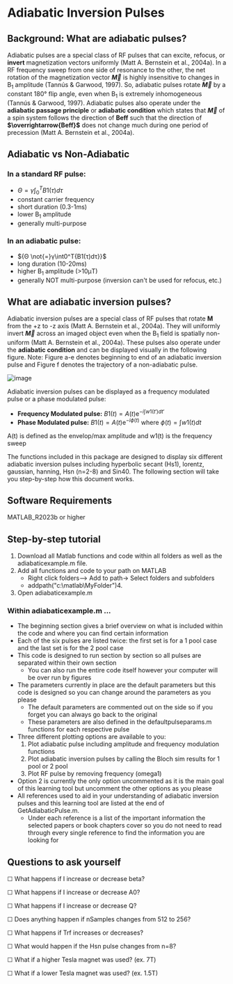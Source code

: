 # Adiabatic Inversion Pulses 

## Background: What are adiabatic pulses? 
Adiabatic pulses are a special class of RF pulses that can excite, refocus, or **invert** magnetization vectors uniformly (Matt A. Bernstein et al., 2004a). In a RF frequency sweep from one side of resonance to the other, the net rotation of the magnetization vector **$\overrightarrow{M}$** is highly insensitive to changes in B<sub>1</sub> amplitude (Tannús & Garwood, 1997). So, adiabatic pulses rotate **$\overrightarrow{M}$** by a constant 180&deg; flip angle, even when B<sub>1</sub> is extremely inhomogeneous (Tannús & Garwood, 1997). Adiabatic pulses also operate under the **adiabatic passage principle** or **adiabatic condition** which states that **$\overrightarrow{M}$** of a spin system follows the direction of **Beff** such that the direction of **$\overrightarrow{Beff}$** does not change much during one period of precession (Matt A. Bernstein et al., 2004a). 


## Adiabatic vs Non-Adiabatic 

### In a standard RF pulse: 
- ${Θ = γ\int_0^T{B1(τ)dτ}}$
- constant carrier frequency
- short duration (0.3-1ms)
- lower B<sub>1</sub> amplitude 
- generally multi-purpose

### In an adiabatic pulse: 
- ${Θ \not{=}γ\int0^T{B1(τ)dτ}}$
- long duration (10-20ms)
- higher B<sub>1</sub> amplitude (>10μT)
- generally NOT multi-purpose (inversion can't be used for refocus, etc.)
  


## What are adiabatic inversion pulses? 
Adiabatic inversion pulses are a special class of RF pulses that rotate **M** from the +z to -z axis (Matt A. Bernstein et al., 2004a). They will uniformly invert **$\overrightarrow{M}$** across an imaged object even when the B<sub>1</sub> field is spatially non-uniform (Matt A. Bernstein et al., 2004a). These pulses also operate under the **adiabatic condition** and can be displayed visually in the following figure. Note: Figure a-e denotes beginning to end of an adiabatic inversion pulse and Figure f denotes the trajectory of a non-adiabatic pulse.

![image](https://github.com/ResonanceImagingLab/qMRLab/assets/154541326/b36dc143-b5d3-4070-8deb-a428cc18debc)

Adiabatic inversion pulses can be displayed as a frequency modulated pulse or a phase modulated pulse: 
- **Frequency Modulated pulse:**
  $B1(t) = A(t)\mathrm{e}^{-i\int{w1(t')dt'}}$
- **Phase Modulated pulse:**
  $B1(t) = A(t)\mathrm{e}^{-i\phi(t)}$ where $\phi(t)=\int{w1(t)dt}$
  
A(t) is defined as the envelop/max amplitude and w1(t) is the frequency sweep 

The functions included in this package are designed to display six different adiabatic inversion pulses including hyperbolic secant (Hs1), lorentz, gaussian, hanning, Hsn (n=2-8) and Sin40. The following section will take you step-by-step how this document works. 

## Software Requirements 
MATLAB_R2023b or higher 

## Step-by-step tutorial 
1. Download all Matlab functions and code within all folders as well as the adiabaticexample.m file.
2. Add all functions and code to your path on MATLAB
   - Right click folders--> Add to path-> Select folders and subfolders
   - addpath("c:\matlab\MyFolder")4.
3. Open adiabaticexample.m
     
### Within adiabaticexample.m ...
- The beginning section gives a brief overview on what is included within the code and where you can find certain information
- Each of the six pulses are listed twice: the first set is for a 1 pool case and the last set is for the 2 pool case
- This code is designed to run section by section so all pulses are separated within their own section
    - You can also run the entire code itself however your computer will be over run by figures
- The parameters currently in place are the default parameters but this code is designed so you can change around the parameters as you please
    - The default parameters are commented out on the side so if you forget you can always go back to the original
    - These parameters are also defined in the defaultpulseparams.m functions for each respective pulse
- Three different plotting options are available to you:
  1. Plot adiabatic pulse including amplitude and frequency modulation functions
  2. Plot adiabatic inversion pulses by calling the Bloch sim results for 1 pool or 2 pool
  3. Plot RF pulse by removing frequency (omega1)
- Option 2 is currently the only option uncommented as it is the main goal of this learning tool but uncomment the other options as you please
- All references used to aid in your understanding of adiabatic inversion pulses and this learning tool are listed at the end of GetAdiabaticPulse.m.
    - Under each reference is a list of the important information the selected papers or book chapters cover so you do not need to read through every single reference to find the information you are looking for

## Questions to ask yourself 
&#x2610;  What happens if I increase or decrease beta? 

&#x2610;  What happens if I increase or decrease A0?

&#x2610;  What happens if I increase or decrease Q? 

&#x2610;  Does anything happen if nSamples changes from 512 to 256?

&#x2610;  What happens if Trf increases or decreases? 

&#x2610;  What would happen if the Hsn pulse changes from n=8?

&#x2610;  What if a higher Tesla magnet was used? (ex. 7T)

&#x2610;  What if a lower Tesla magnet was used? (ex. 1.5T) 
